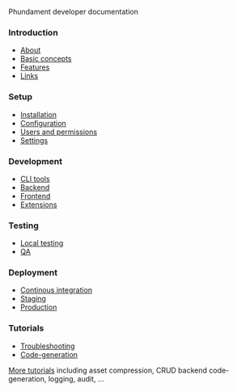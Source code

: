 Phundament developer documentation

### Introduction

- [About](1-introduction/about.md)
- [Basic concepts](1-introduction/basic-concepts.md)
- [Features](1-introduction/features.md)
- [Links](1-introduction/links.md)

### Setup

- [Installation](2-setup/installation.md)
- [Configuration](2-setup/configuration.md)
- [Users and permissions](2-setup/user-permissions.md)
- [Settings](2-setup/settings.md)

### Development

- [CLI tools](3-development/cli-tools.md)
- [Backend](3-development/backend.md)
- [Frontend](3-development/frontend.md)
- [Extensions](3-development/extensions.md)

### Testing

- [Local testing](4-testing/testing.md)
- [QA](4-testing/qa.md)

### Deployment

- [Continous integration](5-deployment/continuous-integration.md)
- [Staging](5-deployment/staging.md)
- [Production](5-deployment/production.md)

### Tutorials

- [Troubleshooting](6-tutorials/troubleshooting.md)
- [Code-generation](6-tutorials/code-generation.md)

[More tutorials](https://github.com/phundament/docs/tree/master/6-tutorials) including asset compression, CRUD backend code-generation, logging, audit, ...

